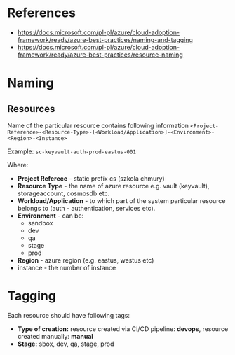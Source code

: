 # References
* https://docs.microsoft.com/pl-pl/azure/cloud-adoption-framework/ready/azure-best-practices/naming-and-tagging
* https://docs.microsoft.com/pl-pl/azure/cloud-adoption-framework/ready/azure-best-practices/resource-naming

# Naming
## Resources 
Name of the particular resource contains following information
```<Project-Reference>-<Resource-Type>-[<Workload/Application>]-<Environment>-<Region>-<Instance>```

Example:
```sc-keyvault-auth-prod-eastus-001```

Where:
* **Project Referece** - static prefix cs (szkola chmury)
* **Resource Type** - the name of azure resource e.g. vault (keyvault), storageaccount, cosmosdb etc.
* **Workload/Application** - to which part of the system particular resource belongs to (auth - authentication, services etc).
* **Environment** - can be:
   * sandbox
   * dev
   * qa
   * stage
   * prod
* **Region** - azure region (e.g. eastus, westus etc)
* instance - the number of instance



# Tagging
Each resource should have following tags:
* **Type of creation:** resource created via CI/CD pipeline: **devops**, resource created manually: **manual**
* **Stage:** sbox, dev, qa, stage, prod
